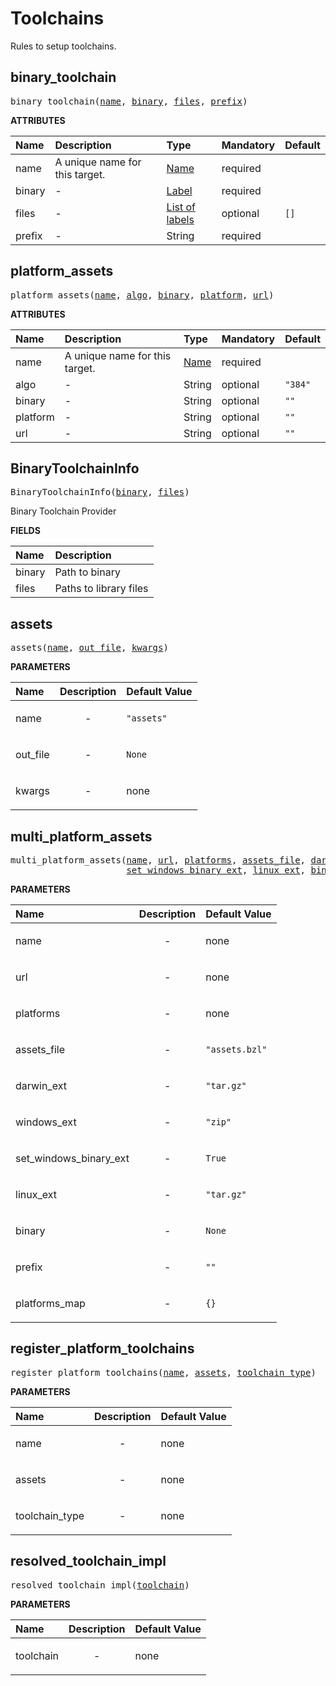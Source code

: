 <!-- Generated with Stardoc: http://skydoc.bazel.build -->


# Toolchains

Rules to setup toolchains.



<a id="binary_toolchain"></a>

## binary_toolchain

<pre>
binary_toolchain(<a href="#binary_toolchain-name">name</a>, <a href="#binary_toolchain-binary">binary</a>, <a href="#binary_toolchain-files">files</a>, <a href="#binary_toolchain-prefix">prefix</a>)
</pre>



**ATTRIBUTES**


| Name  | Description | Type | Mandatory | Default |
| :------------- | :------------- | :------------- | :------------- | :------------- |
| <a id="binary_toolchain-name"></a>name |  A unique name for this target.   | <a href="https://bazel.build/concepts/labels#target-names">Name</a> | required |  |
| <a id="binary_toolchain-binary"></a>binary |  -   | <a href="https://bazel.build/concepts/labels">Label</a> | required |  |
| <a id="binary_toolchain-files"></a>files |  -   | <a href="https://bazel.build/concepts/labels">List of labels</a> | optional | <code>[]</code> |
| <a id="binary_toolchain-prefix"></a>prefix |  -   | String | required |  |


<a id="platform_assets"></a>

## platform_assets

<pre>
platform_assets(<a href="#platform_assets-name">name</a>, <a href="#platform_assets-algo">algo</a>, <a href="#platform_assets-binary">binary</a>, <a href="#platform_assets-platform">platform</a>, <a href="#platform_assets-url">url</a>)
</pre>



**ATTRIBUTES**


| Name  | Description | Type | Mandatory | Default |
| :------------- | :------------- | :------------- | :------------- | :------------- |
| <a id="platform_assets-name"></a>name |  A unique name for this target.   | <a href="https://bazel.build/concepts/labels#target-names">Name</a> | required |  |
| <a id="platform_assets-algo"></a>algo |  -   | String | optional | <code>"384"</code> |
| <a id="platform_assets-binary"></a>binary |  -   | String | optional | <code>""</code> |
| <a id="platform_assets-platform"></a>platform |  -   | String | optional | <code>""</code> |
| <a id="platform_assets-url"></a>url |  -   | String | optional | <code>""</code> |


<a id="BinaryToolchainInfo"></a>

## BinaryToolchainInfo

<pre>
BinaryToolchainInfo(<a href="#BinaryToolchainInfo-binary">binary</a>, <a href="#BinaryToolchainInfo-files">files</a>)
</pre>

Binary Toolchain Provider

**FIELDS**


| Name  | Description |
| :------------- | :------------- |
| <a id="BinaryToolchainInfo-binary"></a>binary |  Path to binary    |
| <a id="BinaryToolchainInfo-files"></a>files |  Paths to library files    |


<a id="assets"></a>

## assets

<pre>
assets(<a href="#assets-name">name</a>, <a href="#assets-out_file">out_file</a>, <a href="#assets-kwargs">kwargs</a>)
</pre>



**PARAMETERS**


| Name  | Description | Default Value |
| :------------- | :------------- | :------------- |
| <a id="assets-name"></a>name |  <p align="center"> - </p>   |  <code>"assets"</code> |
| <a id="assets-out_file"></a>out_file |  <p align="center"> - </p>   |  <code>None</code> |
| <a id="assets-kwargs"></a>kwargs |  <p align="center"> - </p>   |  none |


<a id="multi_platform_assets"></a>

## multi_platform_assets

<pre>
multi_platform_assets(<a href="#multi_platform_assets-name">name</a>, <a href="#multi_platform_assets-url">url</a>, <a href="#multi_platform_assets-platforms">platforms</a>, <a href="#multi_platform_assets-assets_file">assets_file</a>, <a href="#multi_platform_assets-darwin_ext">darwin_ext</a>, <a href="#multi_platform_assets-windows_ext">windows_ext</a>,
                      <a href="#multi_platform_assets-set_windows_binary_ext">set_windows_binary_ext</a>, <a href="#multi_platform_assets-linux_ext">linux_ext</a>, <a href="#multi_platform_assets-binary">binary</a>, <a href="#multi_platform_assets-prefix">prefix</a>, <a href="#multi_platform_assets-platforms_map">platforms_map</a>)
</pre>



**PARAMETERS**


| Name  | Description | Default Value |
| :------------- | :------------- | :------------- |
| <a id="multi_platform_assets-name"></a>name |  <p align="center"> - </p>   |  none |
| <a id="multi_platform_assets-url"></a>url |  <p align="center"> - </p>   |  none |
| <a id="multi_platform_assets-platforms"></a>platforms |  <p align="center"> - </p>   |  none |
| <a id="multi_platform_assets-assets_file"></a>assets_file |  <p align="center"> - </p>   |  <code>"assets.bzl"</code> |
| <a id="multi_platform_assets-darwin_ext"></a>darwin_ext |  <p align="center"> - </p>   |  <code>"tar.gz"</code> |
| <a id="multi_platform_assets-windows_ext"></a>windows_ext |  <p align="center"> - </p>   |  <code>"zip"</code> |
| <a id="multi_platform_assets-set_windows_binary_ext"></a>set_windows_binary_ext |  <p align="center"> - </p>   |  <code>True</code> |
| <a id="multi_platform_assets-linux_ext"></a>linux_ext |  <p align="center"> - </p>   |  <code>"tar.gz"</code> |
| <a id="multi_platform_assets-binary"></a>binary |  <p align="center"> - </p>   |  <code>None</code> |
| <a id="multi_platform_assets-prefix"></a>prefix |  <p align="center"> - </p>   |  <code>""</code> |
| <a id="multi_platform_assets-platforms_map"></a>platforms_map |  <p align="center"> - </p>   |  <code>{}</code> |


<a id="register_platform_toolchains"></a>

## register_platform_toolchains

<pre>
register_platform_toolchains(<a href="#register_platform_toolchains-name">name</a>, <a href="#register_platform_toolchains-assets">assets</a>, <a href="#register_platform_toolchains-toolchain_type">toolchain_type</a>)
</pre>



**PARAMETERS**


| Name  | Description | Default Value |
| :------------- | :------------- | :------------- |
| <a id="register_platform_toolchains-name"></a>name |  <p align="center"> - </p>   |  none |
| <a id="register_platform_toolchains-assets"></a>assets |  <p align="center"> - </p>   |  none |
| <a id="register_platform_toolchains-toolchain_type"></a>toolchain_type |  <p align="center"> - </p>   |  none |


<a id="resolved_toolchain_impl"></a>

## resolved_toolchain_impl

<pre>
resolved_toolchain_impl(<a href="#resolved_toolchain_impl-toolchain">toolchain</a>)
</pre>



**PARAMETERS**


| Name  | Description | Default Value |
| :------------- | :------------- | :------------- |
| <a id="resolved_toolchain_impl-toolchain"></a>toolchain |  <p align="center"> - </p>   |  none |


